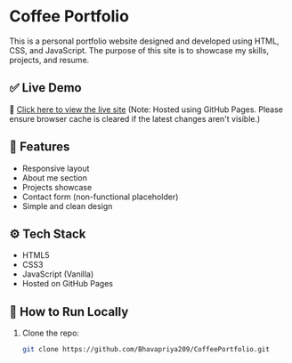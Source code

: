 
# Coffee Portfolio

This is a personal portfolio website designed and developed using HTML, CSS, and JavaScript. The purpose of this site is to showcase my skills, projects, and resume.

## ✅ Live Demo

🔗 [Click here to view the live site](http://127.0.0.1:60481/) 
(Note: Hosted using GitHub Pages. Please ensure browser cache is cleared if the latest changes aren't visible.)

## 📁 Features

- Responsive layout
- About me section
- Projects showcase
- Contact form (non-functional placeholder)
- Simple and clean design

## ⚙️ Tech Stack

- HTML5
- CSS3
- JavaScript (Vanilla)
- Hosted on GitHub Pages

## 📂 How to Run Locally

1. Clone the repo:
   ```bash
   git clone https://github.com/Bhavapriya209/CoffeePortfolio.git


